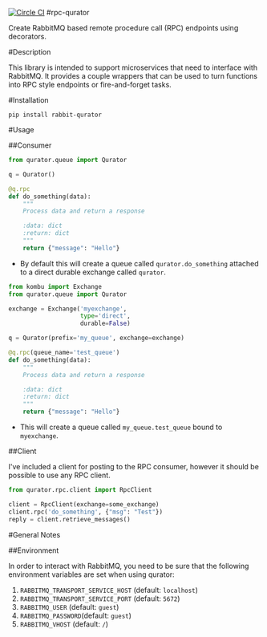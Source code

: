[![Circle CI](https://circleci.com/gh/heytrav/rpc-qurator.svg?style=svg)](https://circleci.com/gh/heytrav/rpc-qurator)
#rpc-qurator

Create RabbitMQ based remote procedure call (RPC) endpoints using decorators.


#Description

This library is intended to support microservices that need to interface with
RabbitMQ.  It provides a couple wrappers that can be used to turn functions
into RPC style endpoints or fire-and-forget tasks.

#Installation

```
pip install rabbit-qurator
```

#Usage

##Consumer


```python
from qurator.queue import Qurator

q = Qurator()

@q.rpc
def do_something(data):
    """
    Process data and return a response

    :data: dict
    :return: dict
    """
    return {"message": "Hello"}

```
* By default this will create a queue called `qurator.do_something` attached
  to a direct durable exchange called `qurator`.

```python
from kombu import Exchange
from qurator.queue import Qurator

exchange = Exchange('myexchange',
                    type='direct',
                    durable=False)

q = Qurator(prefix='my_queue', exchange=exchange)

@q.rpc(queue_name='test_queue')
def do_something(data):
    """
    Process data and return a response

    :data: dict
    :return: dict
    """
    return {"message": "Hello"}
```

* This will create a queue called `my_queue.test_queue` bound to `myexchange`.

##Client

I've included a client for posting to the RPC consumer, however it should be
possible to use any RPC client.

```python
from qurator.rpc.client import RpcClient

client = RpcClient(exchange=some_exchange)
client.rpc('do_something', {"msg": "Test"})
reply = client.retrieve_messages()

```

#General Notes

##Environment

In order to interact with RabbitMQ, you need to be sure that the following
environment variables are set when using qurator:

1. `RABBITMQ_TRANSPORT_SERVICE_HOST` (default: `localhost`)
1. `RABBITMQ_TRANSPORT_SERVICE_PORT` (default: `5672`)
1. `RABBITMQ_USER` (default: `guest`)
1. `RABBITMQ_PASSWORD`(default: `guest`)
1. `RABBITMQ_VHOST` (default: `/`)
